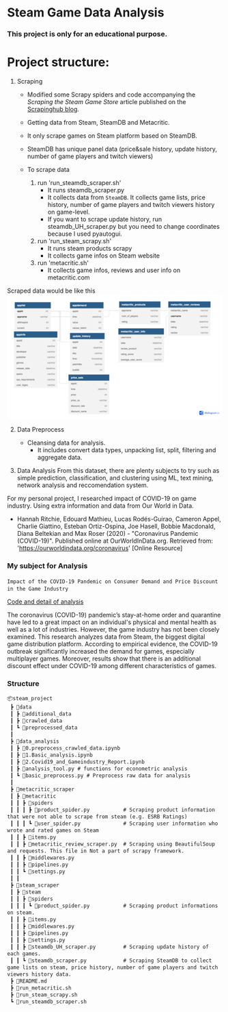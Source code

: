 
# Steam Game Data Analysis 

### This project is only for an educational purpose.


# Project structure:
1. Scraping 
    - Modified some Scrapy spiders and code accompanying the *Scraping the Steam Game Store* article published on the [Scrapinghub blog](https://blog.scrapinghub.com/2017/07/07/scraping-the-steam-game-store-with-scrapy/). 
    - Getting data from Steam, SteamDB and Metacritic.
    - It only scrape games on Steam platform based on SteamDB. 
    - SteamDB has unique panel data (price&sale history, update history, number of game players and twitch viewers)

    - To scrape data 
        1. run 'run_steamdb_scraper.sh' 
            - It runs steamdb_scraper.py 
            - It collects data from `SteamDB`. It collects game lists, price history, number of game players and twitch viewers history on game-level.
            - If you want to scrape update history, run steamdb_UH_scraper.py but you need to change coordinates because I used pyautogui. 
        2. run 'run_steam_scrapy.sh'
            - It runs steam products scrapy
            - It collects game infos on Steam website
        3.  run 'metacritic.sh'
            - It collects game infos, reviews and user info on metacritic.com

Scraped data would be like this
<img src = "steam_project_data.png" > 

2. Data Preprocess
    - Cleansing data for analysis.
        - It includes convert data types, unpacking list, split, filtering and aggregate data.

3. Data Analysis
From this dataset, there are plenty subjects to try such as simple prediction, classification, and clustering using ML, text mining, network analysis and reccomendation system.

For my personal project, I researched impact of COVID-19 on game industry. Using extra information and data from Our World in Data.

- Hannah Ritchie, Edouard Mathieu, Lucas Rodés-Guirao, Cameron Appel, Charlie Giattino, Esteban Ortiz-Ospina, Joe Hasell, Bobbie Macdonald, Diana Beltekian and Max Roser (2020) - "Coronavirus Pandemic (COVID-19)". Published online at OurWorldInData.org. Retrieved from: 'https://ourworldindata.org/coronavirus' [Online Resource]

### My subject for Analysis

`Impact of the COVID-19 Pandemic on Consumer Demand and Price Discount in the Game Industry`  

[Code and detail of analysis](https://github.com/wj-choi9473/Steam_project/blob/main/data_analysis/2.Research.ipynb)  

The coronavirus (COVID-19) pandemic’s stay-at-home order and quarantine have led to a great impact on an individual's physical and mental health as well as a lot of industries. However, the game industry has not been closely examined. This research analyzes data from Steam, the biggest digital game distribution platform. According to empirical evidence, the COVID-19 outbreak significantly increased the demand for games, especially multiplayer games. Moreover, results show that there is an additional discount effect under COVID-19 among different characteristics of games. 




### Structure
```
📦steam_project
 ┣ 📂data
 ┃ ┣ 📂additional_data 
 ┃ ┣ 📂crawled_data                   
 ┃ ┗ 📂preprocessed_data 
 ┃
 ┣ 📂data_analysis
 ┃ ┣ 📜0.preprocess_crawled_data.ipynb
 ┃ ┣ 📜1.Basic_analysis.ipynb
 ┃ ┣ 📜2.Covid19_and_Gameindustry_Report.ipynb
 ┃ ┣ 📜analysis_tool.py # functions for econometric analysis
 ┃ ┗ 📜basic_preprocess.py # Preprocess raw data for analysis
 ┃             
 ┣ 📂metacritic_scraper
 ┃ ┣ 📂metacritic
 ┃ ┃ ┣ 📂spiders
 ┃ ┃ ┃ ┣ 📜product_spider.py           # Scraping product information that were not able to scrape from steam (e.g. ESRB Ratings)
 ┃ ┃ ┃ ┗ 📜user_spider.py              # Scraping user information who wrote and rated games on Steam
 ┃ ┃ ┣ 📜items.py
 ┃ ┃ ┣ 📜metacritic_review_scraper.py  # Scraping using BeautifulSoup and requests. This file in Not a part of scrapy framework. 
 ┃ ┃ ┣ 📜middlewares.py
 ┃ ┃ ┣ 📜pipelines.py
 ┃ ┃ ┗ 📜settings.py
 ┃ ┃
 ┣ 📂steam_scraper
 ┃ ┣ 📂steam
 ┃ ┃ ┣ 📂spiders
 ┃ ┃ ┃ ┗ 📜product_spider.py           # Scraping product informations on steam.
 ┃ ┃ ┣ 📜items.py
 ┃ ┃ ┣ 📜middlewares.py
 ┃ ┃ ┣ 📜pipelines.py
 ┃ ┃ ┣ 📜settings.py
 ┃ ┃ ┣ 📜steamdb_UH_scraper.py         # Scraping update history of each games.
 ┃ ┃ ┗ 📜steamdb_scraper.py            # Scraping SteamDB to collect game lists on steam, price history, number of game players and twitch viewers history data.
 ┣ 📜README.md
 ┣ 📜run_metacritic.sh
 ┣ 📜run_steam_scrapy.sh
 ┗ 📜run_steamdb_scraper.sh
```
 